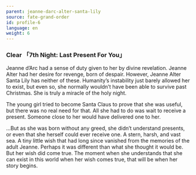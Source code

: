 ```yaml
---
parent: jeanne-darc-alter-santa-lily
source: fate-grand-order
id: profile-6
language: en
weight: 6
---
```


### Clear 「7th Night: Last Present For You」

Jeanne d’Arc had a sense of duty given to her by divine revelation.
Jeanne Alter had her desire for revenge, born of despair.
However, Jeanne Alter Santa Lily has neither of these.
Humanity’s instability just barely allowed her to exist, but even so, she normally wouldn’t have been able to survive past Christmas.
She is truly a miracle of the holy night.

The young girl tried to become Santa Claus to prove that she was useful, but there was no real need for that.
All she had to do was wait to receive a present.
Someone close to her would have delivered one to her.

…But as she was born without any greed, she didn’t understand presents, or even that she herself could ever receive one.
A stern, harsh, and vast sea. A tiny little wish that had long since vanished from the memories of the adult Jeanne.
Perhaps it was different than what she thought it would be.
But her wish did come true.
The moment when she understands that she can exist in this world when her wish comes true, that will be when her story begins.
